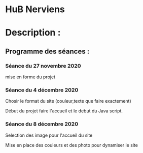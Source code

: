 # HuB Nerviens

# Description : 

## Programme des séances :
### Séance du 27 novembre 2020
mise en forme du projet 


### Séance du 4 décembre 2020
Chosir le format du site (couleur,texte que faire exactement)

Début du projet faire l'accueil et le debut du Java script.


### Séance du 8 décembre 2020
Selection des image pour l'accueil du site 

Mise en place des couleurs et des photo pour dynamiser le site 
